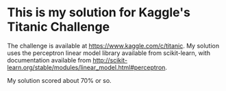 # This is my solution for Kaggle's Titanic Challenge

The challenge is available at https://www.kaggle.com/c/titanic.  My solution uses the perceptron linear model library available from scikit-learn, with documentation available from http://scikit-learn.org/stable/modules/linear_model.html#perceptron.

My solution scored about 70% or so.  
